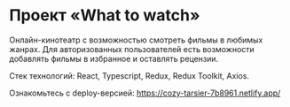 # Проект «What to watch»

Онлайн-кинотеатр с возможностью смотреть фильмы в любимых жанрах.
Для авторизованных пользователей есть возможности добавлять фильмы в избранное и оставлять рецензии.

Стек технологий: React, Typescript, Redux, Redux Toolkit, Axios.

Ознакомьтесь с deploy-версией: https://cozy-tarsier-7b8961.netlify.app/
